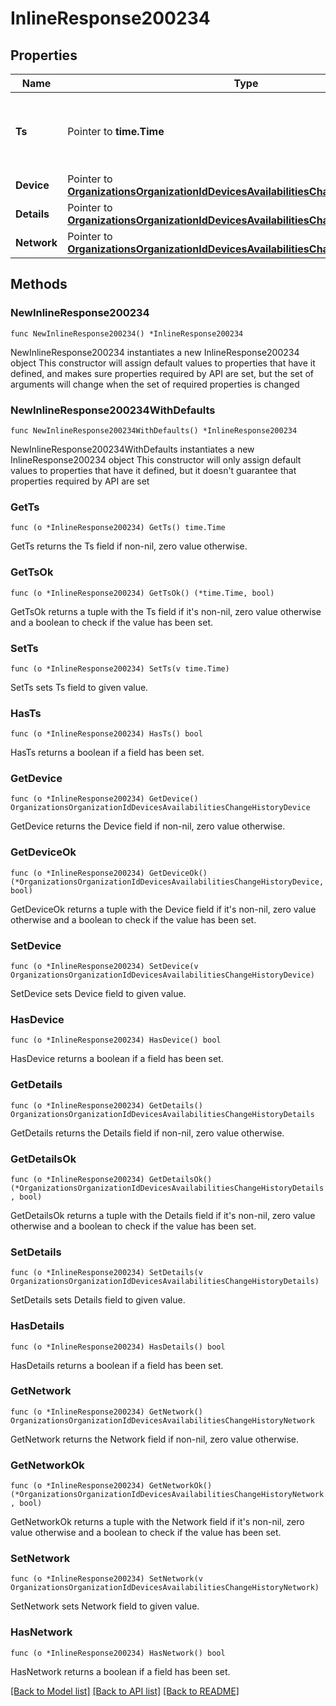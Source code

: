 # InlineResponse200234

## Properties

Name | Type | Description | Notes
------------ | ------------- | ------------- | -------------
**Ts** | Pointer to **time.Time** | Timestamp, in iso8601 format, at which the event happened | [optional] 
**Device** | Pointer to [**OrganizationsOrganizationIdDevicesAvailabilitiesChangeHistoryDevice**](OrganizationsOrganizationIdDevicesAvailabilitiesChangeHistoryDevice.md) |  | [optional] 
**Details** | Pointer to [**OrganizationsOrganizationIdDevicesAvailabilitiesChangeHistoryDetails**](OrganizationsOrganizationIdDevicesAvailabilitiesChangeHistoryDetails.md) |  | [optional] 
**Network** | Pointer to [**OrganizationsOrganizationIdDevicesAvailabilitiesChangeHistoryNetwork**](OrganizationsOrganizationIdDevicesAvailabilitiesChangeHistoryNetwork.md) |  | [optional] 

## Methods

### NewInlineResponse200234

`func NewInlineResponse200234() *InlineResponse200234`

NewInlineResponse200234 instantiates a new InlineResponse200234 object
This constructor will assign default values to properties that have it defined,
and makes sure properties required by API are set, but the set of arguments
will change when the set of required properties is changed

### NewInlineResponse200234WithDefaults

`func NewInlineResponse200234WithDefaults() *InlineResponse200234`

NewInlineResponse200234WithDefaults instantiates a new InlineResponse200234 object
This constructor will only assign default values to properties that have it defined,
but it doesn't guarantee that properties required by API are set

### GetTs

`func (o *InlineResponse200234) GetTs() time.Time`

GetTs returns the Ts field if non-nil, zero value otherwise.

### GetTsOk

`func (o *InlineResponse200234) GetTsOk() (*time.Time, bool)`

GetTsOk returns a tuple with the Ts field if it's non-nil, zero value otherwise
and a boolean to check if the value has been set.

### SetTs

`func (o *InlineResponse200234) SetTs(v time.Time)`

SetTs sets Ts field to given value.

### HasTs

`func (o *InlineResponse200234) HasTs() bool`

HasTs returns a boolean if a field has been set.

### GetDevice

`func (o *InlineResponse200234) GetDevice() OrganizationsOrganizationIdDevicesAvailabilitiesChangeHistoryDevice`

GetDevice returns the Device field if non-nil, zero value otherwise.

### GetDeviceOk

`func (o *InlineResponse200234) GetDeviceOk() (*OrganizationsOrganizationIdDevicesAvailabilitiesChangeHistoryDevice, bool)`

GetDeviceOk returns a tuple with the Device field if it's non-nil, zero value otherwise
and a boolean to check if the value has been set.

### SetDevice

`func (o *InlineResponse200234) SetDevice(v OrganizationsOrganizationIdDevicesAvailabilitiesChangeHistoryDevice)`

SetDevice sets Device field to given value.

### HasDevice

`func (o *InlineResponse200234) HasDevice() bool`

HasDevice returns a boolean if a field has been set.

### GetDetails

`func (o *InlineResponse200234) GetDetails() OrganizationsOrganizationIdDevicesAvailabilitiesChangeHistoryDetails`

GetDetails returns the Details field if non-nil, zero value otherwise.

### GetDetailsOk

`func (o *InlineResponse200234) GetDetailsOk() (*OrganizationsOrganizationIdDevicesAvailabilitiesChangeHistoryDetails, bool)`

GetDetailsOk returns a tuple with the Details field if it's non-nil, zero value otherwise
and a boolean to check if the value has been set.

### SetDetails

`func (o *InlineResponse200234) SetDetails(v OrganizationsOrganizationIdDevicesAvailabilitiesChangeHistoryDetails)`

SetDetails sets Details field to given value.

### HasDetails

`func (o *InlineResponse200234) HasDetails() bool`

HasDetails returns a boolean if a field has been set.

### GetNetwork

`func (o *InlineResponse200234) GetNetwork() OrganizationsOrganizationIdDevicesAvailabilitiesChangeHistoryNetwork`

GetNetwork returns the Network field if non-nil, zero value otherwise.

### GetNetworkOk

`func (o *InlineResponse200234) GetNetworkOk() (*OrganizationsOrganizationIdDevicesAvailabilitiesChangeHistoryNetwork, bool)`

GetNetworkOk returns a tuple with the Network field if it's non-nil, zero value otherwise
and a boolean to check if the value has been set.

### SetNetwork

`func (o *InlineResponse200234) SetNetwork(v OrganizationsOrganizationIdDevicesAvailabilitiesChangeHistoryNetwork)`

SetNetwork sets Network field to given value.

### HasNetwork

`func (o *InlineResponse200234) HasNetwork() bool`

HasNetwork returns a boolean if a field has been set.


[[Back to Model list]](../README.md#documentation-for-models) [[Back to API list]](../README.md#documentation-for-api-endpoints) [[Back to README]](../README.md)


